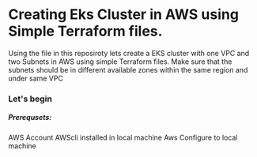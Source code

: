 <h1>Creating Eks Cluster in AWS using Simple Terraform files.</h1>

Using the file in this reposiroty lets create a EKS cluster with one VPC and two Subnets in AWS using simple Terraform files.
Make sure that the subnets should be in different available zones within the same region and under same VPC

<h3> Let's begin </h3>

<h5>Prerequsets:</h5>
   AWS Account</l>
   AWScli installed in local machine</n>
   Aws Configure to local machine 
   
    

